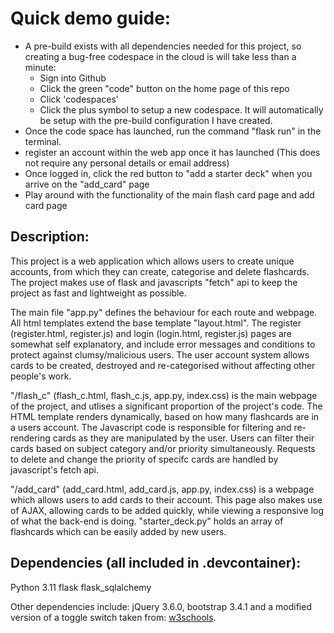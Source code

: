 # Quick demo guide:
- A pre-build exists with all dependencies needed for this project, so creating a bug-free codespace in the cloud is will take less than a minute:
    - Sign into Github
    - Click the green "code" button on the home page of this repo
    - Click 'codespaces'
    - Click the plus symbol to setup a new codespace. It will automatically be setup with the pre-build configuration I have created.
- Once the code space has launched, run the command "flask run" in the terminal.
- register an account within the web app once it has launched (This does not require any personal details or email address)
- Once logged in, click the red button to "add a starter deck" when you arrive on the "add_card" page
- Play around with the functionality of the main flash card page and add card page


## Description:

This project is a web application which allows users to create unique accounts, from which they can create, categorise and delete flashcards. The project makes use of flask and javascripts "fetch" api to keep the project as fast and lightweight as possible.

The main file "app.py" defines the behaviour for each route and webpage. All html templates extend the base template "layout.html". The register (register.html, register.js) and login (login.html, register.js) pages are somewhat self explanatory, and include error messages and conditions to protect against clumsy/malicious users. The user account system allows cards to be created, destroyed and re-categorised without affecting other people's work.

"/flash_c" (flash_c.html, flash_c.js, app.py, index.css) is the main webpage of the project, and utlises a significant proportion of the project's code. The HTML template renders dynamically, based on how many flashcards are in a users account. The Javascript code is responsible for filtering and re-rendering cards as they are manipulated by the user. Users can filter their cards based on subject category and/or priority simultaneously. Requests to delete and change the priority of specifc cards are handled by javascript's fetch api.

"/add_card" (add_card.html, add_card.js, app.py, index.css) is a webpage which allows users to add cards to their account. This page also makes use of AJAX, allowing cards to be added quickly, while viewing a responsive log of what the back-end is doing. "starter_deck.py" holds an array of flashcards which can be easily added by new users.

## Dependencies (all included in .devcontainer):
Python 3.11 
flask 
flask_sqlalchemy 

Other dependencies include: jQuery 3.6.0, bootstrap 3.4.1 and a modified version of a toggle switch taken from: [w3schools](https://www.w3schools.com/howto/howto_css_switch.asp).
